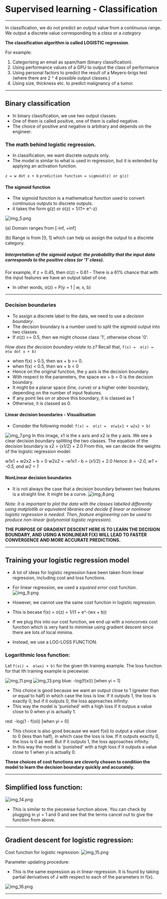 # Supervised learning - Classification
***
In classification, we do not predict an output value from a continuous range. 
We output a discrete value corresponding to a *class* or a *category*

**The classification algorithm is called LOGISTIC regression**.

For example: 
1. Categorising an email as spam/ham (binary classification).
2. Using performance values of a GPU to output the class of performance 
3. Using personal factors to predict the result of a Meyers-brigs test (where there are 2 ^ 4 possible output classes.)
4. Using size, thickness etc. to predict malignancy of a tumor. 

***
## Binary classification 
* In binary classification, we use two output classes. 
* One of them is called positive, one of them is called negative. 
* The choice of positive and negative is arbitrary and depends on the engineer. 

### The math behind logistic regression.
- In classification, we want discrete outputs only. 
- The model is similar to what is used in regression, but it is extended by applying an activation function. 

```z = w dot x + b``` 
```prediction function = sigmoid(z) or g(z)```

#### The sigmoid function 
- The sigmoid function is a mathematical function used to convert continuous outputs to discrete outputs.
- it takes the form g(z) or  σ(z) = 1/(1+ e^-z)

![img_5.png](img_5.png)

(a) Domain ranges from [-inf, +inf]

(b) Range is from [0, 1] which can help us assign the output to a discrete category. 

##### Interpretation of the sigmoid output: the probability that the input data corresponds to the positive class (or '1' class). 
For example, if z = 0.45, then  σ(z) = 0.61 
    - There is a 61% chance that with the input features we have an output label of one. 
- In other words,  σ(z) = P(y = 1 | w, x, b)

***

### Decision boundaries
- To assign a discrete label to the data, we need to use a _decision boundary_. 
- The decision boundary is a number used to split the sigmoid output into two classes. 
- If  σ(z) >= 0.5, then we might choose class '1', otherwise chose '0'. 

*How does the decision boundary relate to z?* 
Recall that, ```f(x) =  σ(z) =  σ(w dot x + b) ```
- when  f(x) > 0.5, then wx + b >= 0.
- when  f(x) < 0.5, then wx + b < 0 
- Hence on the original function, the y axis is the decision boundary. 
- With respect to the parameters, the space wx + b = 0 is the decision boundary. 
- It might be a planar space (line, curve) or a higher order boundary, depending on the number of input features. 
- If any point lies on or above this boundary, it is classed as 1
- Otherwise, it is classed as 0.

#### Linear decision boundaries - Visuailisation 
* Consider the following model: ```f(x) =  σ(z) =  σ(w1x1 + w2x2 + b)```

![img_7.png](img_7.png)
In this image, x1 is the x axis and x2 is the y axis. We see a clear decision boundary splitting the two classes. 
The equation of the decision boundary is x2 = (x1/2) + 2.0 
From this, we can decide the weights of the logistic regression model: 

w1x1 + w2x2 + b = 0
w2x2 = -w1x1 - b = (x1/2) + 2.0
*Hence: b = -2.0, w1 = -0.5, and w2 = 1* 

#### NonLinear decision boundaries 
* It is not always the case that a decision boundary between two features is a straight line. It might be a curve. 
![img_8.png](img_8.png)

*Note: It is important to plot the data with the classes labelled differently using matplotlib or equivalent libraries and decide if linear or nonlinear logistic regression is needed.*
*Then, feature engineering can be used to produce non-linear (polynomial logistic regression).*

**THE PURPOSE OF GRADIENT DESCENT HERE IS TO LEARN THE DECISION BOUNDARY, AND USING A NONLINEAR F(X) WILL LEAD TO FASTER CONVERGENCE AND MORE ACCURATE PREDICTIONS.** 
***
## Training your logistic regression model 
- A lot of ideas for logistic regression have been taken from linear regression, including cost and loss functions. 

- For linear regression, we used a *squared error* cost function.
![img_9.png](img_9.png)
- However, we cannot use the same cost function in logistic regression. 
- This is becase f(x) =  σ(z) = 1/(1 + e^-(wx + b))
- If we plug this into our cost function, we end up with a nonconvex cost function which is very hard to minimise using gradient descent since there are lots of local minima. 
- Instead, we use a LOG-LOSS FUNCTION. 

### Logarithmic loss function: 
Let  ```f(xi) =  σ(wxi + b)``` for the given ith training example. 
The loss function for that ith training example is piecewise: 

![img_11.png](img_11.png)
![img_13.png](img_13.png)
blue: -log(f(xi)) [when yi = 1]
* This choice is good because we want an output close to 1 (greater than or equal to half) in which case the loss is low. If it outputs 1, the loss is exactly 0, but if it outputs 0, the loss approaches infinity. 
* This way the model is 'punished' with a high loss if it outpus a value close to 0 when yi is actually 1.


red: -log(1 - f(xi)) [when yi = 0]
* This choice is also good because we want f(xi) to output a value close to 0 (less than half), in which case the loss is low. If it outputs exactly 0, the loss is 0 as well. But if it outputs 1, the loss approaches infinity. 
* In this way the model is 'punished' with a high loss if it outputs a value close to 1 when yi is actually 0. 

**These choices of cost functions are cleverly chosen to condition the model to learn the decision boundary quickly and accurately.**
***
## Simplified loss function: 
![img_14.png](img_14.png)

- This is similar to the piecewise function above. You can check by plugging in yi = 1 and 0 and see that the terms cancel out to give the function from above. 
***
## Gradient descent for logistic regression: 
Cost function for logistic regression: 
![img_15.png](img_15.png)

Parameter updating procedure: 
- This is the same expression as in linear regression. It is found by taking partial derivatives of J with respect to each of the parameters in f(x). 

![img_16.png](img_16.png)

***
